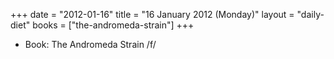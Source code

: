 +++
date = "2012-01-16"
title = "16 January 2012 (Monday)"
layout = "daily-diet"
books = ["the-andromeda-strain"]
+++


* Book: The Andromeda Strain /f/